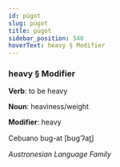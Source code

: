 ```yaml
---
id: pügot
slug: pügot
title: pügot
sidebar_position: 548
hoverText: heavy § Modifier
---
```


### heavy § Modifier

**Verb**: to be heavy

**Noun**: heaviness/weight

**Modifier**: heavy

Cebuano bug-at [bʊɡˈʔat̪]

*Austronesian Language Family*